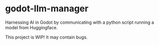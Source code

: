 # godot-llm-manager
Harnessing AI in Godot by communicating with a python script running a model from Huggingface.

This project is WIP! It may contain bugs.
